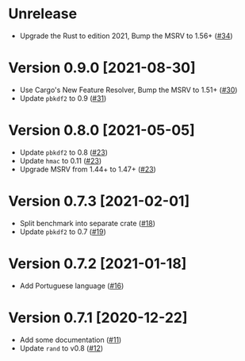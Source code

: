 # Unrelease

- Upgrade the Rust to edition 2021, Bump the MSRV to 1.56+ ([#34])

[#34]: https://github.com/koushiro/bip0039/pull/34

# Version 0.9.0 [2021-08-30]

- Use Cargo's New Feature Resolver, Bump the MSRV to 1.51+ ([#30])
- Update `pbkdf2` to 0.9 ([#31])

[#30]: https://github.com/koushiro/bip0039/pull/30
[#31]: https://github.com/koushiro/bip0039/pull/31

# Version 0.8.0 [2021-05-05]

- Update `pbkdf2` to 0.8 ([#23])
- Update `hmac` to 0.11 ([#23])
- Upgrade MSRV from 1.44+ to 1.47+ ([#23])

[#23]: https://github.com/koushiro/bip0039/pull/23

# Version 0.7.3 [2021-02-01]

- Split benchmark into separate crate ([#18]) 
- Update `pbkdf2` to 0.7 ([#19])

[#18]: https://github.com/koushiro/bip0039/pull/18
[#19]: https://github.com/koushiro/bip0039/pull/19

# Version 0.7.2 [2021-01-18]

- Add Portuguese language ([#16])

[#16]: https://github.com/koushiro/bip0039/pull/16

# Version 0.7.1 [2020-12-22]

- Add some documentation ([#11])
- Update `rand` to v0.8 ([#12])

[#11]: https://github.com/koushiro/bip0039/pull/11
[#12]: https://github.com/koushiro/bip0039/pull/12

